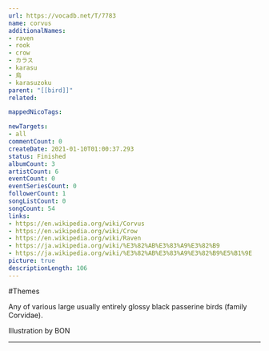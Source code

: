 ```yaml
---
url: https://vocadb.net/T/7783
name: corvus
additionalNames: 
- raven
- rook
- crow
- カラス
- karasu
- 烏
- karasuzoku
parent: "[[bird]]"
related:

mappedNicoTags:

newTargets:
- all
commentCount: 0
createDate: 2021-01-10T01:00:37.293
status: Finished
albumCount: 3
artistCount: 6
eventCount: 0
eventSeriesCount: 0
followerCount: 1
songListCount: 0
songCount: 54
links: 
- https://en.wikipedia.org/wiki/Corvus
- https://en.wikipedia.org/wiki/Crow
- https://en.wikipedia.org/wiki/Raven
- https://ja.wikipedia.org/wiki/%E3%82%AB%E3%83%A9%E3%82%B9
- https://ja.wikipedia.org/wiki/%E3%82%AB%E3%83%A9%E3%82%B9%E5%B1%9E
picture: true
descriptionLength: 106
---
```


#Themes

Any of various large usually entirely glossy black passerine birds (family Corvidae).

Illustration by BON

---

